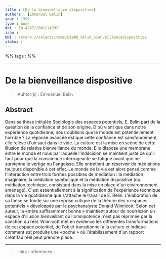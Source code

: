 ```yaml
---
title : [De la bienveillance dispositive]
authors : [Emmanuel Belin]
year : 1999
type : book
doi : 10.4267/2042/14992
isbn : 
URI : zotero://select/items/@1999_belin_bienveillancedispositive
status : 
---
```


%% tags :  %% 

---

De la bienveillance dispositive
===
> Auhtor(s) : Emmanuel Belin

## Abstract
Dans sa thèse intitulée Sociologie des espaces potentiels, E. Belin part de la question de la confiance et de son origine. D'où vient que dans notre expérience quotidienne, nous oublions que le monde est potentiellement horrible ? La réponse avancée est que cette confiance est sansfondement, elle relève d'un saut dans le vide. La culture est la mise en scène de cette illusion de relative bienveillance du monde. Elle dispose une membrane entre le monde et nous par laquelle l'indécision se maintient juste ce qu'il faut pour que la conscience interrogeante se fatigue avant que ne survienne le vertige ou l'angoisse. Elle entretient un réservoir de médiations toujours disponible à cet effet. Le monde de la vie est alors pensé comme l'interaction entre trois formes possibles de médiation : la médiation imaginaire, la médiation symbolique et la médiation dispositive (ou médiation technique, consistant dans la mise en place d'un environnement aménagé). C'est essentiellement à la signification de l'expérience technique dans la vie quotidienne que s'attache le travail de E. Belin. L'élaboration de sa thèse se fonde sur une reprise critique de la théorie des « espaces potentiels » développée par le psychanalyste Donald Winnicott. Selon cet auteur, la «mère suffisamment bonne » maintient autour du nourrisson un espace d'illusion bienveillant où l'omnipotence n'est pas réprimée par la sanction du réel. Winnicott met en évidence les différentes transformations de cet espace potentiel, de l'objet transitionnel à la culture et indique comment est produite une «poche » où l'établissement d'un rapport créatifau réel peut prendre place.



---
> links : 
> references : 


